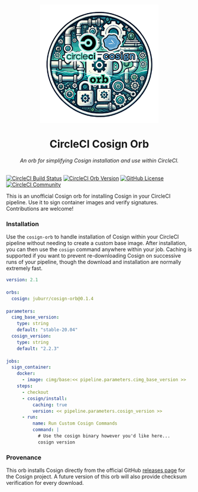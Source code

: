 <div align="center">
  <img align="center" width="320" src="assets/logos/cosign-orb.png" alt="Cosign Orb">
  <h1>CircleCI Cosign Orb</h1>
  <i>An orb for simplifying Cosign installation and use within CircleCI.</i><br /><br />
</div>

[![CircleCI Build Status](https://circleci.com/gh/juburr/cosign-orb.svg?style=shield "CircleCI Build Status")](https://circleci.com/gh/juburr/cosign-orb) [![CircleCI Orb Version](https://badges.circleci.com/orbs/juburr/cosign-orb.svg)](https://circleci.com/developer/orbs/orb/juburr/cosign-orb) [![GitHub License](https://img.shields.io/badge/license-MIT-lightgrey.svg)](https://raw.githubusercontent.com/juburr/cosign-orb/master/LICENSE) [![CircleCI Community](https://img.shields.io/badge/community-CircleCI%20Discuss-343434.svg)](https://discuss.circleci.com/c/ecosystem/orbs)

This is an unofficial Cosign orb for installing Cosign in your CircleCI pipeline. Use it to sign container images and verify signatures. Contributions are welcome!

### Installation

Use the `cosign-orb` to handle installation of Cosign within your CircleCI pipeline without needing to create a custom base image. After installation, you can then use the `cosign` command anywhere within your job. Caching is supported if you want to prevent re-downloading Cosign on successive runs of your pipeline, though the download and installation are normally extremely fast.


```yaml
version: 2.1

orbs:
  cosign: juburr/cosign-orb@0.1.4

parameters:
  cimg_base_version:
    type: string
    default: "stable-20.04"
  cosign_version:
    type: string
    default: "2.2.3"

jobs:
  sign_container:
    docker:
      - image: cimg/base:<< pipeline.parameters.cimg_base_version >>
    steps:
      - checkout
      - cosign/install:
          caching: true
          version: << pipeline.parameters.cosign_version >>
      - run:
          name: Run Custom Cosign Commands
          command: |
            # Use the cosign binary however you'd like here...
            cosign version
```

### Provenance
This orb installs Cosign directly from the official GitHub [releases page](https://github.com/sigstore/cosign/releases/) for the Cosign project. A future version of this orb will also provide checksum verification for every download.
